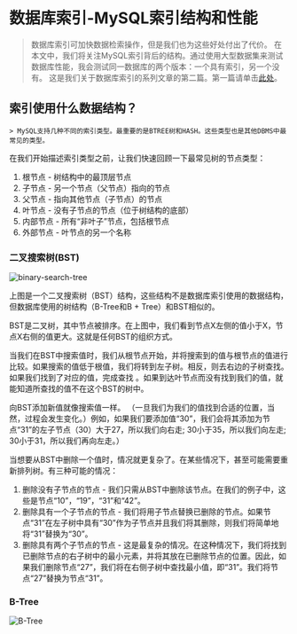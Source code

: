 # 数据库索引-MySQL索引结构和性能

> 数据库索引可加快数据检索操作，但是我们也为这些好处付出了代价。 在本文中，我们将关注MySQL索引背后的结构。通过使用大型数据集来测试数据库性能，我会测试同一数据库的两个版本：一个具有索引，另一个没有。 这是我们关于数据库索引的系列文章的第二篇。第一篇请单击[此处](https://riiy.github.io/2019/02/28/%E6%95%B0%E6%8D%AE%E5%BA%93%E7%B4%A2%E5%BC%95%E5%9F%BA%E6%9C%AC%E7%9F%A5%E8%AF%86.html)。

## 索引使用什么数据结构？
    > MySQL支持几种不同的索引类型。最重要的是BTREE树和HASH。这些类型也是其他DBMS中最常见的类型。 
    
在我们开始描述索引类型之前，让我们快速回顾一下最常见树的节点类型：

1. 根节点 - 树结构中的最顶层节点 
2. 子节点 - 另一个节点（父节点）指向的节点 
3. 父节点 - 指向其他节点（子节点）的节点 
4. 叶节点 - 没有子节点的节点（位于树结构的底部） 
5. 内部节点 - 所有“非叶子”节点，包括根节点 
6. 外部节点 - 叶节点的另一个名称

### 二叉搜索树(BST)

![binary-search-tree](https://riiy.github.io/images/binary-search-tree.jpg)

上图是一个二叉搜索树（BST）结构，这些结构不是数据库索引使用的数据结构，但数据库使用的树结构（B-Tree和B + Tree）和BST相似的。 

BST是二叉树，其中节点被排序。在上图中，我们看到节点X左侧的值小于X，节点X右侧的值更大。这就是任何BST的组织方式。 

当我们在BST中搜索值时，我们从根节点开始，并将搜索到的值与根节点的值进行比较。如果搜索的值低于根值，我们将转到左子树。相反，则去右边的子树查找。如果我们找到了对应的值，完成查找 。如果到达叶节点而没有找到我们的值，就能知道所查找的值不在这个BST的树中。

向BST添加新值就像搜索值一样。 （一旦我们为我们的值找到合适的位置，当然，过程会发生变化。）例如，如果我们要添加值“30”，我们会将其添加为节点“31”的左子节点（30）大于27，所以我们向右走; 30小于35，所以我们向左走; 30小于31，所以我们再向左走。） 

当想要从BST中删除一个值时，情况就更复杂了。在某些情况下，甚至可能需要重新排列树。有三种可能的情况：

1. 删除没有子节点的节点 - 我们只需从BST中删除该节点。在我们的例子中，这些是节点“10”，“19”，“31”和“42”。 
2. 删除具有一个子节点的节点 - 我们将用子节点替换已删除的节点。如果节点“31”在左子树中具有“30”作为子节点并且我们将其删除，则我们将简单地将“31”替换为“30”。 
3. 删除具有两个子节点的节点 - 这是最复杂的情​​况。在这种情况下，我们将找到已删除节点的右子树中的最小元素，并将其放在已删除节点的位置。因此，如果我们删除节点“27”，我们将在右侧子树中查找最小值，即“31”。我们将节点“27”替换为节点“31”。

### B-Tree

![B-Tree](https://riiy.github.io/images/b-tree.png)
